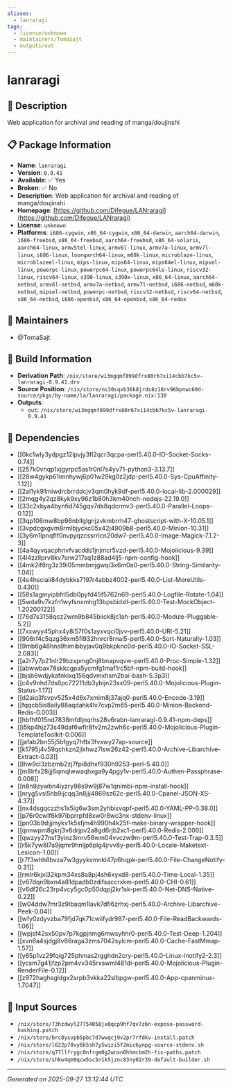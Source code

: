 ```yaml
---
aliases:
  - lanraragi
tags:
  - license/unknown
  - maintainers/TomaSajt
  - outputs/out
---
```


# lanraragi

## 📝 Description

Web application for archival and reading of manga/doujinshi

## 📋 Package Information

- **Name**: `lanraragi`
- **Version**: `0.9.41`
- **Available**: ✅ Yes
- **Broken**: ✅ No
- **Description**: Web application for archival and reading of manga/doujinshi
- **Homepage**: [https://github.com/Difegue/LANraragi](https://github.com/Difegue/LANraragi)
- **License**: `unknown`
- **Platforms**: `i686-cygwin`, `x86_64-cygwin`, `x86_64-darwin`, `aarch64-darwin`, `i686-freebsd`, `x86_64-freebsd`, `aarch64-freebsd`, `x86_64-solaris`, `aarch64-linux`, `armv5tel-linux`, `armv6l-linux`, `armv7a-linux`, `armv7l-linux`, `i686-linux`, `loongarch64-linux`, `m68k-linux`, `microblaze-linux`, `microblazeel-linux`, `mips-linux`, `mips64-linux`, `mips64el-linux`, `mipsel-linux`, `powerpc-linux`, `powerpc64-linux`, `powerpc64le-linux`, `riscv32-linux`, `riscv64-linux`, `s390-linux`, `s390x-linux`, `x86_64-linux`, `aarch64-netbsd`, `armv6l-netbsd`, `armv7a-netbsd`, `armv7l-netbsd`, `i686-netbsd`, `m68k-netbsd`, `mipsel-netbsd`, `powerpc-netbsd`, `riscv32-netbsd`, `riscv64-netbsd`, `x86_64-netbsd`, `i686-openbsd`, `x86_64-openbsd`, `x86_64-redox`
## 👥 Maintainers

- @TomaSajt


## 🔧 Build Information

- **Derivation Path**: `/nix/store/wi3mgqmf899dfrx80r67xi14cbb7kc5v-lanraragi-0.9.41.drv`
- **Source Position**: `/nix/store/ns30sqxb36k8jrds8z18rv96bpnwc60d-source/pkgs/by-name/la/lanraragi/package.nix:130`
- **Outputs**:
  - `out`:  `/nix/store/wi3mgqmf899dfrx80r67xi14cbb7kc5v-lanraragi-0.9.41`

## 🔗 Dependencies

- [[0kc1wly3ydpgz12lpvjy3fl2qcr3qcpa-perl5.40.0-IO-Socket-Socks-0.74]]
- [[257k0vnqp1xjgyrpc5as1r0nl7s4yv71-python3-3.13.7]]
- [[28w4gykp61imnhywj6p01w29kg0z2jdp-perl5.40.0-Sys-CpuAffinity-1.12]]
- [[2al1yk91miwdrcbrrddcjv3qm0hyk9df-perl5.40.0-local-lib-2.000029]]
- [[2mqg4y2qz8kyk9xy96z1b80h3km40nch-nodejs-22.19.0]]
- [[33c2xbya4bynfid745gqv7ds8qdcrmv3-perl5.40.0-Parallel-Loops-0.12]]
- [[3qp106mw8bp96nbllglgnjzvkmbrrh47-ghostscript-with-X-10.05.1]]
- [[3vpdcgxgvm8rmlbjyckc05x42j4909b8-perl5.40.0-Minion-10.31]]
- [[3y6m1lpnqflf0nvpyqzcssrrlcn20dw7-perl5.40.0-Image-Magick-7.1.2-3]]
- [[4a4qyvqacphrivfvacdds1jnjmcr5vzd-perl5.40.0-Mojolicious-9.39]]
- [[4l4zzllprv8kv7srw217sq1z88ad4lj5-npm-config-hook]]
- [[4mk2if8rg3z39i05mmbmjgwqi3x6m0a0-perl5.40.0-String-Similarity-1.04]]
- [[4s4hsciaii84dybkks7197r4abbz4002-perl5.40.0-List-MoreUtils-0.430]]
- [[58s1agmyipbfrl5db0pyfd45f5762n69-perl5.40.0-Logfile-Rotate-1.04]]
- [[5wda9v7kzfn1wyfsnxmhg13bpsbidxll-perl5.40.0-Test-MockObject-1.20200122]]
- [[76d7s3158qcz2wrn9b845biick8jc1ah-perl5.40.0-Module-Pluggable-5.2]]
- [[7xxwyy45phx4y8i57f0s1ayxvqci0jvv-perl5.40.0-URI-5.21]]
- [[906rf4c5qzg36xm5fl932hnrcr8rnai5-perl5.40.0-Sort-Naturally-1.03]]
- [[9mb6g46hns9himibbyjav0q9bkpknc0d-perl5.40.0-IO-Socket-SSL-2.083]]
- [[a2r7y7p21nlr29bzxpmg0nj8bnapvqvw-perl5.40.0-Proc-Simple-1.32]]
- [[abwwbax78skkcgpa5ycmfg1maf1rc5bf-npm-build-hook]]
- [[bjsb6wdjykafnkixq156qdvmxhsm2bai-bash-5.3p3]]
- [[c4v9nhd7ds6pc72211db3ybijn23sx09-perl5.40.0-Mojolicious-Plugin-Status-1.17]]
- [[d2aiq3fsvpv525x4d6x7xmim8j37ajq0-perl5.40.0-Encode-3.19]]
- [[fqqcb5is8aily88aqdahk4lv7cvp2m65-perl5.40.0-Minion-Backend-Redis-0.003]]
- [[hbfhf015nd7838mfdljnqrhs28v6rabn-lanraragi-0.9.41-npm-deps]]
- [[i5kp4hjz73s49daf6wflr8fv2m2zwh6c-perl5.40.0-Mojolicious-Plugin-TemplateToolkit-0.006]]
- [[jafab2bn55j5bfgyq7hfbi3fvxwy27ap-source]]
- [[k1795j4v59qchkzn2jlxhwz7lsw26z42-perl5.40.0-Archive-Libarchive-Extract-0.03]]
- [[lhw9cl3zbzmb2zj7fpi8dhxf930h9253-perl-5.40.0]]
- [[m8lrfx28ijj6qmqlwwaqhxga9y4pgy1v-perl5.40.0-Authen-Passphrase-0.008]]
- [[n8n9zywbn4iyzry98s9w9j87w1qnimbi-npm-install-hook]]
- [[nryg5vsl5hb9ijcqq3n8jij4869sz62c-perl5.40.0-Cpanel-JSON-XS-4.37]]
- [[nx4dsgqczzhs1x5ig6w3sm2yhbisvqpf-perl5.40.0-YAML-PP-0.38.0]]
- [[p76r0cwlf6k97ibprrpfd8xw0r8wc3nx-stdenv-linux]]
- [[pn03b9dijjmykv1k5sfjm4h990h4k25f-make-binary-wrapper-hook]]
- [[qnnwpm8gkrj3v8drjpv2a8gd6rjb2xc1-perl5.40.0-Redis-2.000]]
- [[qwzyy27nsf3yinz3mrv56wm04vvczw9m-perl5.40.0-Test-Trap-0.3.5]]
- [[r5k7yw8l7a9jqmr9hnljp6plg4jrvv8y-perl5.40.0-Locale-Maketext-Lexicon-1.00]]
- [[r7f3whh8bvza7w3gyykvmnkl47p6hqpk-perl5.40.0-File-ChangeNotify-0.31]]
- [[rmlr6kjxl32kpm34xs8a8pj4sh6xyxd8-perl5.40.0-Time-Local-1.35]]
- [[v67dqn9bxn4a81dpadb0zdifsaccrxkm-perl5.40.0-CHI-0.61]]
- [[v6df26c23rp4vcy5gc0p50dqpj2kr1sk-perl5.40.0-Net-DNS-Native-0.22]]
- [[w04ddw7mr3z9ibaqm1lavk7dfi6zrhxj-perl5.40.0-Archive-Libarchive-Peek-0.04]]
- [[wfy0zdyvzba79fjd7qk71cwiifydr987-perl5.40.0-File-ReadBackwards-1.06]]
- [[wpjsf42sx50pv7p7kgpjnmg6mwsyhhr0-perl5.40.0-Test-Deep-1.204]]
- [[xvn6a4sjdgj8v86raga3zms7042sylcm-perl5.40.0-Cache-FastMmap-1.57]]
- [[y65p1vz29fqig725phmas2rgghdn2cry-perl5.40.0-Linux-Inotify2-2.3]]
- [[ycsm7g41jfzp2pm4vv345rxswml481di-perl5.40.0-Mojolicious-Plugin-RenderFile-0.12]]
- [[z972haghsgldgx2srpb3vkka22slbpgw-perl5.40.0-App-cpanminus-1.7047]]

## 📁 Input Sources

- `/nix/store/73hzdwyl27754058jx0qcp9hf7qv7z6n-expose-password-hashing.patch`
- `/nix/store/brc8ysvpb5pbc7d7wwqcj9v2pr7rfdkv-install.patch`
- `/nix/store/l622p70vy8k5sh7y5wizi5f2mic6ynpg-source-stdenv.sh`
- `/nix/store/q77llfrygc0nfrgm0g2wnxn0hhmcbm2h-fix-paths.patch`
- `/nix/store/shkw4qm9qcw5sc5n1k5jznc83ny02r39-default-builder.sh`

---
*Generated on 2025-09-27 13:12:44 UTC*
